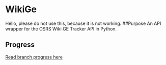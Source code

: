 # WikiGe
Hello, please do not use this, because it is not working.
##Purpose
An API wrapper for the OSRS Wiki GE Tracker API in Python.

## Progress
[Read branch progress here](https://www.notion.so/x2m/pyGE-6260ce8f2afc44e4980fb4e82009ff60)
